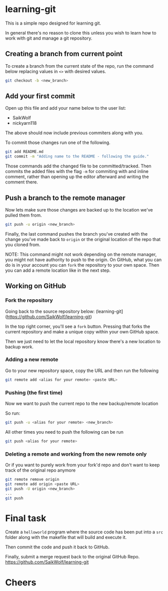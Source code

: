 # learning-git
This is a simple repo designed for learning git.

In general there's no reason to clone this unless you wish to learn how to work with git and manage a git repository.

## Creating a branch from current point
To create a branch from the current state of the repo, run the command below replacing values in `<>` with desired values.

```bash
git checkout -b <new_branch>
```

## Add your first commit
Open up this file and add your name below to the user list:

-  SaikWolf
-  nickyarn118

The above should now include previous commiters along with you.

To commit those changes run one of the following.

```bash
git add README.md
git commit -m "Adding name to the README - following the guide."
```

Those commands add the changed file to be committed/tracked.
Then commits the added files with the flag `-m` for commiting with and inline comment, rather than opening up the editor afterward and writing the comment there.



## Push a branch to the remote manager
Now lets make sure those changes are backed up to the location we've pulled them from.
```bash
git push -u origin <new_branch>
```
Finally, the last command pushes the branch you've created with the change you've made back to `origin` or the original location of the repo that you cloned from.

NOTE: This command might not work depending on the remote manager, you might not have authority to push to the origin. On GitHub, what you can do is in your account you can `fork` the repository to your own space. Then you can add a remote location like in the next step.

## Working on GitHub
### Fork the repository
Going back to the source repository below: (learning-git](https://github.com/SaikWolf/learning-git)

In the top right corner, you'll see a `fork` button. Pressing that forks the current repository and make a unique copy within your own GitHub space.

Then we just need to let the local repository know there's a new location to backup work.


### Adding a new remote
Go to your new repository space, copy the URL and then run the following

```bash
git remote add <alias for your remote> <paste URL>
```

### Pushing (the first time)
Now we want to push the current repo to the new backup/remote location

So run:

```bash
git push -u <alias for your remote> <new_branch>
```

All other times you need to push the following can be run

```bash
git push <alias for your remote>
```

### Deleting a remote and working from the new remote only
Or if you want to purely work from your fork'd repo and don't want to keep track of the original repo anymore

```bash
git remote remove origin
git remote add origin <paste URL>
git push -U origin <new_branch>
...
git push
```

# Final task
Create a `helloworld` program where the source code has been put into a `src` folder along with the makefile that will build and execute it.

Then commit the code and push it back to GitHub.

Finally, submit a merge request back to the original GitHub Repo. https://github.com/SaikWolf/learning-git

# Cheers









